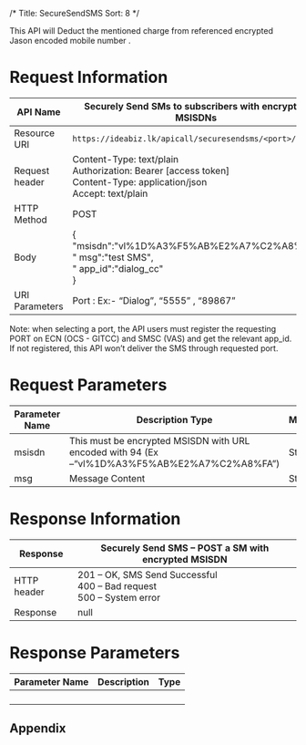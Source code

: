 /*
Title: SecureSendSMS
Sort: 8
*/

This API will Deduct the mentioned charge from referenced encrypted Jason encoded mobile number .

# Request Information

|API Name|	Securely Send SMs to subscribers with encrypted MSISDNs|
|-------|--------|
|Resource URI|	`https://ideabiz.lk/apicall/securesendsms/<port>/`|
|Request header|	Content-Type: text/plain <br>Authorization: Bearer [access token] <br>Content-Type: application/json<br> Accept: text/plain|
|HTTP Method|	POST|
|Body|	{<br>"msisdn":"vl%1D%A3%F5%AB%E2%A7%C2%A8%FA",<br> " msg":"test SMS",<br> " app_id":"dialog_cc" <br>}|
|URI Parameters|	Port : Ex:- “Dialog”, “5555” , “89867”|

Note: when selecting a port, the API users must register the requesting PORT on ECN (OCS - GITCC) and SMSC (VAS) and get the relevant app_id. 
If not registered, this API won’t deliver the SMS through requested port.<br>

# Request Parameters
|Parameter Name|	Description	Type|	Mandatory/Optional|
|-------|-----|-------|
|msisdn|	This must be encrypted MSISDN with URL encoded with 94 (Ex –“vl%1D%A3%F5%AB%E2%A7%C2%A8%FA”)	|String|	Mandatory|
|msg|	Message Content|	String	|Mandatory|

# Response Information 
|Response|	Securely Send SMS – POST a SM with encrypted MSISDN|
|-----|------|
|HTTP header|	201 – OK, SMS Send Successful <br>400 – Bad request<br> 500 – System error|
|Response|	null|

# Response Parameters 
|Parameter Name|	Description|	Type|
|------|------|-------|
| | | | 
| | | | 
| | | | 
| | | | 

## Appendix






